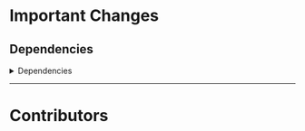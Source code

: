 # Important Changes

## Dependencies

<details>
<summary>Dependencies</summary>

- Bumped **[standard-shared-config](https://www.npmjs.com/package/standard-shared-config/v/2.2.0)** from `2.0.1` to `2.2.0`

</details>

---

# Contributors

